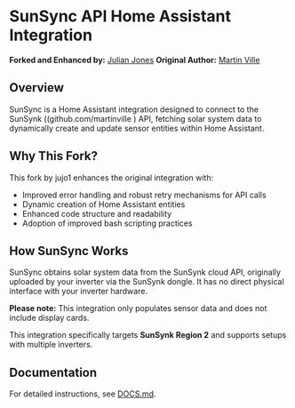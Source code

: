 # SunSync API Home Assistant Integration

**Forked and Enhanced by:** [Julian Jones](github.com/jujo1)
**Original Author:** [Martin Ville](github.com/martinville)

## Overview

SunSync is a Home Assistant integration designed to connect to the SunSynk ((github.com/martinville
) API, fetching solar system data to dynamically create and update sensor entities
within Home Assistant.

## Why This Fork?

This fork by jujo1 enhances the original integration with:

- Improved error handling and robust retry mechanisms for API calls
- Dynamic creation of Home Assistant entities
- Enhanced code structure and readability
- Adoption of improved bash scripting practices

## How SunSync Works

SunSync obtains solar system data from the SunSynk cloud API, originally uploaded by your inverter via the SunSynk dongle. It has no direct physical interface
with your inverter hardware.

**Please note:** This integration only populates sensor data and does not include display cards.

This integration specifically targets **SunSynk Region 2** and supports setups with multiple inverters.

## Documentation

For detailed instructions, see [DOCS.md](github.com/jujo1/SunSync/blob/main/DOCS.md).